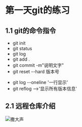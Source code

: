 # 第一天git的练习
## 1.1 git的命令指令
* git init 
* git status
* git log
* git add . 
* git commit -m"说明文字"
* git reset --hard 版本号
+ git log --oneline '一行显示'
+ git reflog -->'显示所有版本信息'
## 2.1 远程仓库介绍
![撒大声]('./ia__tupian100000012.jpg')